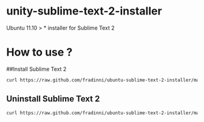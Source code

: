 unity-sublime-text-2-installer
==============================

Ubuntu 11.10 > * installer for Sublime Text 2

# How to use ?

##Install Sublime Text 2
```bash
curl https://raw.github.com/fradinni/ubuntu-sublime-text-2-installer/master/install_sublime.sh | /bin/sh
```

## Uninstall Sublime Text 2
```bash
curl https://raw.github.com/fradinni/ubuntu-sublime-text-2-installer/master/uninstall_sublime.sh | /bin/sh
```
